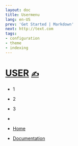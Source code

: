 ```yaml
---
layout: doc
title: Usermenu
lang: en-US
prev: 'Get Started | Markdown'
next: http://text.com
tags:
- configuration
- theme
- indexing
---
```


# [USER](https://github.com/dialogware/www/blob/main/DOCS/ABOUT.md) [<span style='font-size:20px;'>&#x270D;</span>](https://github.com/dialogware/www/edit/main/DOCS/ABOUT.md)


+ 1
+ 2
+ 3
+ 


+ [Home](http://www.dialogware.com/)
+ [Documentation](http://docs.dialogware.com/)


